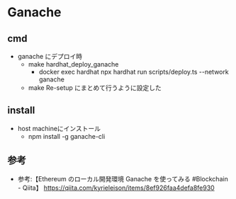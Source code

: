 # Ganache

## cmd

- ganache にデプロイ時
  - make hardhat_deploy_ganache 
    - docker exec hardhat npx hardhat run scripts/deploy.ts --network ganache
  - make Re-setup にまとめて行うように設定した

## install
  
- host machineにインストール
  - npm install -g ganache-cli

## 参考

  - 参考:【Ethereum のローカル開発環境 Ganache を使ってみる #Blockchain - Qiita】 https://qiita.com/kyrieleison/items/8ef926faa4defa8fe930